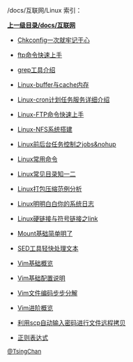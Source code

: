/docs/互联网/Linux 索引：


**[上一级目录/docs/互联网](/docs/互联网/index.md)**

- [Chkconfig一次就牢记于心](/docs/互联网/Linux/Chkconfig一次就牢记于心.md)

- [ftp命令快速上手](/docs/互联网/Linux/ftp命令快速上手.md)

- [grep工具介绍](/docs/互联网/Linux/grep工具介绍.md)

- [Linux-buffer与cache内存](/docs/互联网/Linux/Linux-buffer与cache内存.md)

- [Linux-cron计划任务服务详细介绍](/docs/互联网/Linux/Linux-cron计划任务服务详细介绍.md)

- [Linux-FTP命令快速上手](/docs/互联网/Linux/Linux-FTP命令快速上手.md)

- [Linux-NFS系统搭建](/docs/互联网/Linux/Linux-NFS系统搭建.md)

- [Linux前后台任务控制之jobs&nohup](/docs/互联网/Linux/Linux前后台任务控制之jobs&nohup.md)

- [Linux常用命令](/docs/互联网/Linux/Linux常用命令.md)

- [Linux常见目录知一二](/docs/互联网/Linux/Linux常见目录知一二.md)

- [Linux打包压缩范例分析](/docs/互联网/Linux/Linux打包压缩范例分析.md)

- [Linux明明白白你的系统日志](/docs/互联网/Linux/Linux明明白白你的系统日志.md)

- [Linux硬链接与符号链接之link](/docs/互联网/Linux/Linux硬链接与符号链接之link.md)

- [Mount基础简单明了](/docs/互联网/Linux/Mount基础简单明了.md)

- [SED工具轻快处理文本](/docs/互联网/Linux/SED工具轻快处理文本.md)

- [Vim基础概览](/docs/互联网/Linux/Vim基础概览.md)

- [Vim基础配置说明](/docs/互联网/Linux/Vim基础配置说明.md)

- [Vim文件编码步步分解](/docs/互联网/Linux/Vim文件编码步步分解.md)

- [Vim进阶概览](/docs/互联网/Linux/Vim进阶概览.md)

- [利用scp自动输入密码进行文件远程拷贝](/docs/互联网/Linux/利用scp自动输入密码进行文件远程拷贝.md)

- [正则表达式](/docs/互联网/Linux/正则表达式.md)


<font size=2 color='grey'> [@TsingChan](https://github.com/tsingchan) </font>